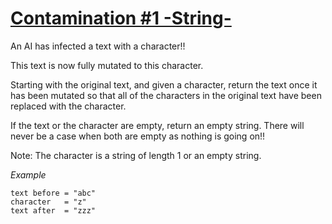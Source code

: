 # [Contamination #1 -String-](https://www.codewars.com/kata/596fba44963025c878000039) #

An AI has infected a text with a character!!

This text is now fully mutated to this character.

Starting with the original text, and given a character, return the text once it has been mutated so that all of the characters in the original text have been replaced with the character.

If the text or the character are empty, return an empty string.
There will never be a case when both are empty as nothing is going on!!

Note: The character is a string of length 1 or an empty string.

_Example_

    text before = "abc"
    character   = "z"
    text after  = "zzz"
